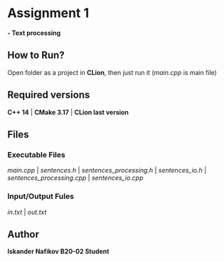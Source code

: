 # Assignment 1

**- Text processing**

## How to Run?

Open folder as a project in **CLion**, then just run it (*main.cpp* is main file)

## Required versions

**C++ 14** | **CMake 3.17** | **CLion last version**

## Files
### Executable Files

*main.cpp* | *sentences.h* | *sentences_processing.h* | *sentences_io.h* | *sentences_processing.cpp* | *sentences_io.cpp*

### Input/Output Fules

*in.txt* | *out.txt*

## Author

**Iskander Nafikov B20-02 Student**

